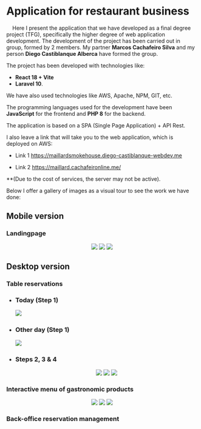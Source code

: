# Application for restaurant business

&nbsp;&nbsp;&nbsp;&nbsp;Here I present the application that we have developed as a final degree project (TFG), specifically the higher degree of web application development. The development of the project has been carried out in group, formed by 2 members. My partner **Marcos Cachafeiro Silva** and my person **Diego Castiblanque Alberca** have formed the group. 

The project has been developed with technologies like:
- **React 18 + Vite** 
- **Laravel 10**. 

We have also used technologies like AWS, Apache, NPM, GIT, etc. 

The programming languages used for the development have been **JavaScript** for the frontend and **PHP 8** for the backend. 

The application is based on a SPA (Single Page Application) + API Rest. 

I also leave a link that will take you to the web application, which is deployed on AWS:

- Link 1
https://maillardsmokehouse.diego-castiblanque-webdev.me

- Link 2
https://maillard.cachafeironline.me/

\*\*(Due to the cost of services, the server may not be active).

Below I offer a gallery of images as a visual tour to see the work we have done:


## Mobile version
### Landingpage
<p align="center">
  <img src="https://github.com/Diego-Castiblanque-Alberca/TFG_Maillard_SmokeHouse/assets/145365163/b8a1ce42-a3ef-4d37-8c4e-8f6936fe459a">
  <img src="https://github.com/Diego-Castiblanque-Alberca/TFG_Maillard_SmokeHouse/assets/145365163/d4cc57db-6a6a-4528-95c1-47bcf5640f5e">
  <img src="https://github.com/Diego-Castiblanque-Alberca/TFG_Maillard_SmokeHouse/assets/145365163/a740de7b-5e22-42da-a08f-1788ff1732da">
</p>

## Desktop version
### Table reservations
<p align="center">
  <ul>
    <li>
      <span><h3>Today (Step 1)</h3></span>
      <img src="https://github.com/Diego-Castiblanque-Alberca/TFG_Maillard_SmokeHouse/assets/145365163/bacd3ebb-17b7-4480-9050-c840f7a527e6">
    </li>
    <li>
      <span><h3>Other day (Step 1)</h3></span>
      <img src="https://github.com/Diego-Castiblanque-Alberca/TFG_Maillard_SmokeHouse/assets/145365163/ccfa7716-7c4c-4cf2-b4e9-8c529081df86">
    </li>
    <li>
      <span><h3>Steps 2, 3 & 4</h3></span>
      <p align="center">
        <img src="https://github.com/Diego-Castiblanque-Alberca/TFG_Maillard_SmokeHouse/assets/145365163/cbcfb641-0c55-488a-bff6-0dad71e402b6">
        <img src="https://github.com/Diego-Castiblanque-Alberca/TFG_Maillard_SmokeHouse/assets/145365163/3e0f68ef-83d3-4d93-9c14-2546f5f547de">
        <img src="https://github.com/Diego-Castiblanque-Alberca/TFG_Maillard_SmokeHouse/assets/145365163/68368d20-b3d5-4fc7-bc95-57de76a0bf88">
      </p>
    </li>
  </ul>
</p>

### Interactive menu of gastronomic products
<p align="center">
  <img src="https://github.com/Diego-Castiblanque-Alberca/TFG_Maillard_SmokeHouse/assets/145365163/a142585a-4d4b-465f-9c37-c79211bfa3d6">
  <img src="https://github.com/Diego-Castiblanque-Alberca/TFG_Maillard_SmokeHouse/assets/145365163/cfba06ae-d8eb-45c7-92e0-e8b832b3b94c">
  <img src="https://github.com/Diego-Castiblanque-Alberca/TFG_Maillard_SmokeHouse/assets/145365163/f5f5856c-af3d-46fe-bcca-120f12b0df6a">
</p>

### Back-office reservation management
<p align="center">
  <img src="">
  <img src="">
  <img src="">
</p>





